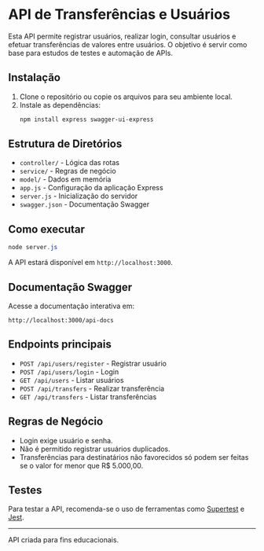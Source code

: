 # API de Transferências e Usuários

Esta API permite registrar usuários, realizar login, consultar usuários e efetuar transferências de valores entre usuários. O objetivo é servir como base para estudos de testes e automação de APIs.

## Instalação

1. Clone o repositório ou copie os arquivos para seu ambiente local.
2. Instale as dependências:
   ```powershell
   npm install express swagger-ui-express
   ```

## Estrutura de Diretórios

- `controller/` - Lógica das rotas
- `service/` - Regras de negócio
- `model/` - Dados em memória
- `app.js` - Configuração da aplicação Express
- `server.js` - Inicialização do servidor
- `swagger.json` - Documentação Swagger

## Como executar

```powershell
node server.js
```

A API estará disponível em `http://localhost:3000`.

## Documentação Swagger

Acesse a documentação interativa em:
```
http://localhost:3000/api-docs
```

## Endpoints principais

- `POST /api/users/register` - Registrar usuário
- `POST /api/users/login` - Login
- `GET /api/users` - Listar usuários
- `POST /api/transfers` - Realizar transferência
- `GET /api/transfers` - Listar transferências

## Regras de Negócio

- Login exige usuário e senha.
- Não é permitido registrar usuários duplicados.
- Transferências para destinatários não favorecidos só podem ser feitas se o valor for menor que R$ 5.000,00.

## Testes

Para testar a API, recomenda-se o uso de ferramentas como [Supertest](https://github.com/visionmedia/supertest) e [Jest](https://jestjs.io/).

---

API criada para fins educacionais.
